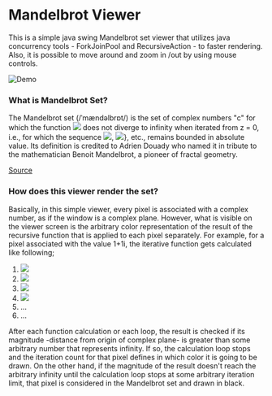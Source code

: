 # Mandelbrot Viewer

This is a simple java swing Mandelbrot set viewer that utilizes java concurrency tools - ForkJoinPool
and RecursiveAction - to faster rendering. Also, it is possible to move around and zoom in /out by using mouse controls.

![Demo](/img/mandel_demo.gif)



### What is Mandelbrot Set? 

The Mandelbrot set (/ˈmændəlbrɒt/) is the set of complex numbers "c" for which the function
<img src="https://render.githubusercontent.com/render/math?math=f_{c}(z)=z^{2} %2B c"> does not diverge to infinity when iterated from 
z = 0, i.e., for which the sequence <img src="https://render.githubusercontent.com/render/math?math=f_{c}(0)">,
<img src="https://render.githubusercontent.com/render/math?math=f_{c}(f_{c}(0))">}, etc., remains bounded in absolute value. 
Its definition is credited to Adrien Douady who named it in tribute to the mathematician Benoit Mandelbrot,
a pioneer of fractal geometry.

[Source](https://en.wikipedia.org/wiki/Mandelbrot_set)


### How does this viewer render the set?

Basically, in this simple viewer, every pixel is associated with a complex number, as if the window is a complex plane.
However, what is visible on the viewer screen is the arbitrary color representation of the result of the recursive function
that is applied to each pixel separately. For example, for a pixel associated with the value 1+1i, the iterative function 
gets calculated like following;  
1. <img src="https://render.githubusercontent.com/render/math?math=f_{c}(z)=(0 %2B 0i)^{2} %2B (1 %2B 1i) = (1 %2B 1i)" >
2. <img src="https://render.githubusercontent.com/render/math?math=f_{c}(z)=(1 %2B 1i)^{2} %2B (1 %2B 1i) = (1 %2B 3i)">
3. <img src="https://render.githubusercontent.com/render/math?math=f_{c}(z)=(1 %2B 3i)^{2} %2B (1 %2B 1i) = (-7 %2B 7i)">
4. <img src="https://render.githubusercontent.com/render/math?math=f_{c}(z)=(-7 %2B 7i)^{2} %2B (1 %2B 1i) = (1 - 97i)">
5. ...
6. ...

After each function calculation or each loop, the result is checked if its magnitude -distance from origin of complex plane-  is greater
than some arbitrary number that represents infinity. If so, the calculation loop stops and the iteration count for that
pixel defines in which color it is going to be drawn. On the other hand, if the magnitude of the result doesn't reach 
the arbitrary infinity until the calculation loop stops at some arbitrary iteration limit, that pixel is considered in the 
Mandelbrot set and drawn in black. 




